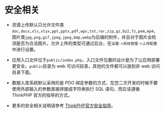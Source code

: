 # 安全相关

- 资源上传默认只允许文件类`doc,docx,xls,xlsx,ppt,pptx,pdf,wps,txt,rar,zip,gz,bz2,7z,pem,mp4`，图片类`jpg,png,gif,jpeg,jpeg,bmp,webp`为后缀的附件，并且对于图片会检测是否为合法图片。允许上传的类型可通过后台，在`设置->系统管理->上传配置`中进行设置。

- 应用入口文件位于`public/index.php`，入口文件位置的设计是为了让应用部署更安全，`public`目录为 web 可访问目录，其他的文件都可以放到非 web 访问目录下面。

- 数据入库系统默认采用的是 PDO 绑定参数的方式，在您二次开发的时候不要使用外部输入的参数直接拼接成字符串执行 SQL 语句，而应该遵循 ThinkPHP 官方的指导的方式。

- 更多的安全相关说明请参考 [ThinkPHP官方安全指导](https://www.kancloud.cn/manual/thinkphp5/268461 "ThinkPHP官方安全指导")。